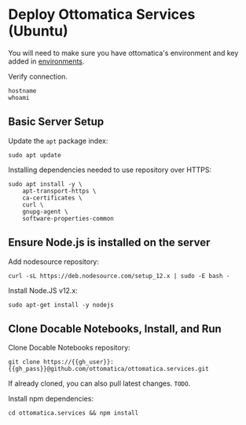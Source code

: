 # Deploy Ottomatica Services (Ubuntu)

You will need to make sure you have ottomatica's environment and key added in [environments](/targets).

Verify connection.

```bash|{type: 'command'}
hostname
whoami
```

## Basic Server Setup

Update the `apt` package index:

```bash|{type: 'command'}
sudo apt update
```

Installing dependencies needed to use repository over HTTPS:

```bash|{type: 'command'}
sudo apt install -y \
    apt-transport-https \
    ca-certificates \
    curl \
    gnupg-agent \
    software-properties-common
```

## Ensure Node.js is installed on the server

Add nodesource repository:

```bash|{type: 'command', failed_when: 'exitCode!=0'}
curl -sL https://deb.nodesource.com/setup_12.x | sudo -E bash -
```

Install Node.JS v12.x:

```bash|{type: 'command', failed_when: 'exitCode!=0'}
sudo apt-get install -y nodejs
```

## Clone Docable Notebooks, Install, and Run

Clone Docable Notebooks repository:

```bash|{type: 'command', variables: 'gh_user,gh_pass', failed_when:'exitCode!=0'}
git clone https://{{gh_user}}:{{gh_pass}}@github.com/ottomatica/ottomatica.services.git
```

If already cloned, you can also pull latest changes. `TODO`.


Install npm dependencies:

```bash|{type: 'command', failed_when: 'exitCode!=0'}
cd ottomatica.services && npm install
```